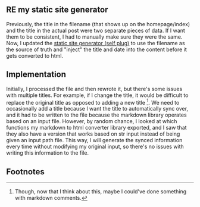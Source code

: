 ## RE my static site generator
Previously, the title in the filename (that shows up on the homepage/index) and the title in the actual post were two separate pieces of data. If I want them to be consistent, I had to manually make sure they were the same. Now, I updated the [static site generator (self plug)](https://github.com/lihengcao/static-site-generator/) to use the filename as the source of truth and "inject" the title and date into the content before it gets converted to html.

## Implementation
Initially, I processed the file and then rewrote it, but there's some issues with multiple titles. For example, if I change the title, it would be difficult to replace the original title as opposed to adding a new title [^1]. We need to occasionally add a title because I want the title to automatically sync over, and it had to be written to the file because the markdown library operates based on an input file. However, by random chance, I looked at which functions my markdown to html converter library exported, and I saw that they also have a version that works based on str input instead of being given an input path file. This way, I will generate the synced information every time without modifying my original input, so there's no issues with writing this information to the file.

## Footnotes
[^1]: Though, now that I think about this, maybe I could've done something with markdown comments.
